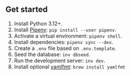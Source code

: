 ## Get started

1. Install Python 3.12+.
2. Install [Pipenv](https://pipenv.pypa.io/en/latest/index.html):
   `pip install --user pipenv`.
3. Activate a virtual environment: `pipenv shell`.
4. Install dependencies: `pipenv sync --dev`.
5. Create a `.env` file based on `.env.template`.
6. Seed the database: `inv dbseed`.
7. Run the development server: `inv dev`.
8. Install optional [yamlfmt](https://github.com/google/yamlfmt): `brew install yamlfmt`
